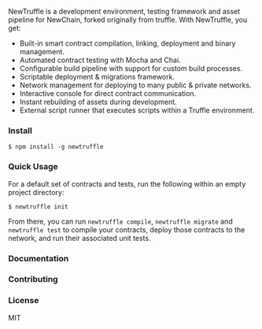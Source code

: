 NewTruffle is a development environment, testing framework and asset pipeline for NewChain, forked originally from truffle. With NewTruffle, you get:

* Built-in smart contract compilation, linking, deployment and binary management.
* Automated contract testing with Mocha and Chai.
* Configurable build pipeline with support for custom build processes.
* Scriptable deployment & migrations framework.
* Network management for deploying to many public & private networks.
* Interactive console for direct contract communication.
* Instant rebuilding of assets during development.
* External script runner that executes scripts within a Truffle environment.

### Install

```
$ npm install -g newtruffle
```

### Quick Usage

For a default set of contracts and tests, run the following within an empty project directory:

```
$ newtruffle init
```

From there, you can run `newtruffle compile`, `newtruffle migrate` and `newtruffle test` to compile your contracts, deploy those contracts to the network, and run their associated unit tests.

### Documentation


### Contributing


### License

MIT
